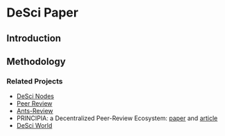 # DeSci Paper

## Introduction 

## Methodology 
### Related Projects

- [DeSci Nodes](https://desci.com/nodes)
- [Peer Review](https://github.com/danielBingham/peerreview)
- [Ants-Review](https://arxiv.org/abs/2101.09378)
- PRINCIPIA: a Decentralized Peer-Review Ecosystem: [paper](https://arxiv.org/pdf/2008.09011.pdf) and [article](https://cordis.europa.eu/article/id/422224-principia-a-new-peer-review-platform-is-here)
- [DeSci World](https://desci.world/)